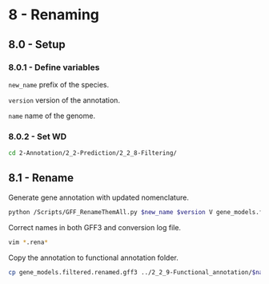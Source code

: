 8 - Renaming
============

## 8.0 - Setup

### 8.0.1 - Define variables

`new_name` prefix of the species.

`version` version of the annotation.

`name` name of the genome.

### 8.0.2 - Set WD

```bash
cd 2-Annotation/2_2-Prediction/2_2_8-Filtering/
```

## 8.1 - Rename

Generate gene annotation with updated nomenclature.

``` bash
python /Scripts/GFF_RenameThemAll.py $new_name $version V gene_models.filtered.gff3 > gene_models.filtered.renamed.gff3 2> gene_models.filtered.renaming.log
```

Correct names in both GFF3 and conversion log file.

``` bash
vim *.rena*
```

Copy the annotation to functional annotation folder.

``` bash
cp gene_models.filtered.renamed.gff3 ../2_2_9-Functional_annotation/$name.gff3
```

